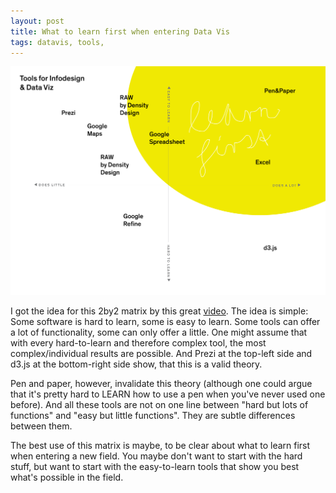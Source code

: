 ```yaml
---
layout: post
title: What to learn first when entering Data Vis 
tags: datavis, tools,
---
```


![learning first data vis](/pic/140916_learning.jpg)

<p>I got the idea for this 2by2 matrix by this great <a href="http://www.ustream.tv/recorded/27333669/highlight/307682" target="_blank">video</a>. The idea is simple: Some software is hard to learn, some is easy to learn. Some tools can offer a lot of functionality, some can only offer a little. One might assume that with every hard-to-learn and therefore complex tool, the most complex/individual results are possible. And Prezi at the top-left side and d3.js at the bottom-right side show, that this is a valid theory.&nbsp;</p>
<p>Pen and paper, however, invalidate this theory (although one could argue that it's pretty hard to LEARN how to use a pen when you've never used one before). And all these tools are not on one line between "hard but lots of functions" and "easy but little functions". They are subtle differences between them.&nbsp;</p>
<p>The best use of this matrix is maybe, to be clear about what to learn first when entering a new field. You maybe don't want to start with the hard stuff, but want to start with the easy-to-learn tools that show you best what's possible in the field.&nbsp;</p>